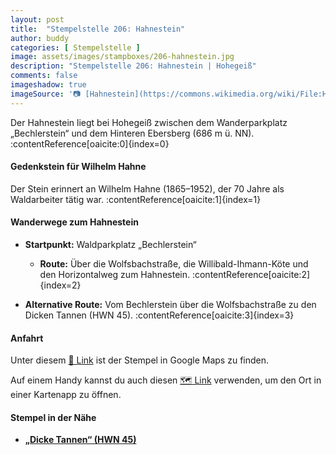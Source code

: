 ```yaml
---
layout: post
title:  "Stempelstelle 206: Hahnestein"
author: buddy
categories: [ Stempelstelle ]
image: assets/images/stampboxes/206-hahnestein.jpg
description: "Stempelstelle 206: Hahnestein | Hohegeiß"
comments: false
imageshadow: true
imageSource: '📷 [Hahnestein](https://commons.wikimedia.org/wiki/File:Hahnestein.jpg) von <a href="//commons.wikimedia.org/wiki/User:FB1969" title="User:FB1969">FB1969</a> unter Lizenz [CC BY-SA 4.0](https://creativecommons.org/licenses/by-sa/4.0)'
---
```


Der Hahnestein liegt bei Hohegeiß zwischen dem Wanderparkplatz „Bechlerstein“ und dem Hinteren Ebersberg (686 m ü. NN). :contentReference[oaicite:0]{index=0}

#### Gedenkstein für Wilhelm Hahne

Der Stein erinnert an Wilhelm Hahne (1865–1952), der 70 Jahre als Waldarbeiter tätig war. :contentReference[oaicite:1]{index=1}

#### Wanderwege zum Hahnestein

- **Startpunkt:** Waldparkplatz „Bechlerstein“
  - **Route:** Über die Wolfsbachstraße, die Willibald-Ihmann-Köte und den Horizontalweg zum Hahnestein. :contentReference[oaicite:2]{index=2}

- **Alternative Route:** Vom Bechlerstein über die Wolfsbachstraße zu den Dicken Tannen (HWN 45). :contentReference[oaicite:3]{index=3}

#### Anfahrt

Unter diesem [📍 Link](https://www.google.com/maps/dir/?api=1&origin=&destination=51.67538%2C%2010.64158) ist der Stempel in Google Maps zu finden.

<div class="android-only">
  Auf einem Handy kannst du auch diesen 
  <a href="geo:51.67538,10.64158">🗺️ Link</a> 
  verwenden, um den Ort in einer Kartenapp zu öffnen.
  <p></p>
</div>

#### Stempel in der Nähe

- [**„Dicke Tannen“ (HWN 45)**](/stempelstelle-45-dicke-tannen)
